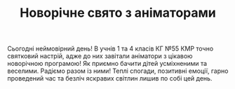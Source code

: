 ﻿---
title: Новорічне свято з аніматорами
---

Сьогодні неймовірний день! В учнів 1 та 4 класів КГ №55 КМР точно святковий настрій, адже до них завітали аніматори з цікавою новорічною програмою! Як приємно бачити дітей усміхненими та веселими. Радіємо разом із ними! Теплі спогади, позитивні емоції, гарно проведений час та безліч яскравих світлин лишив по собі цей день.

<slideshow />

<youtube id="0BGb_BZRmk0" />
